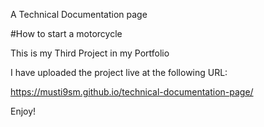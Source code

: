 A Technical Documentation page

#How to start a motorcycle

This is my Third Project in my Portfolio

I have uploaded the project live at the following URL:

https://musti9sm.github.io/technical-documentation-page/

Enjoy!
